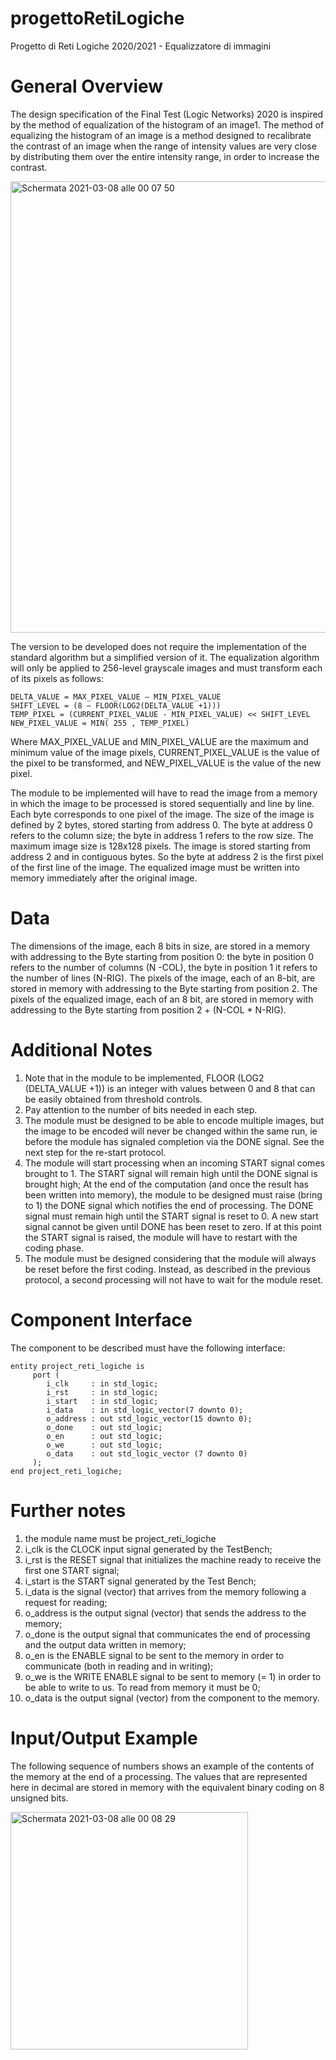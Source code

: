 # progettoRetiLogiche
Progetto di Reti Logiche 2020/2021 - Equalizzatore di immagini

# General Overview

The design specification of the Final Test (Logic Networks) 2020 is inspired by the method of equalization of the histogram of an image1.
The method of equalizing the histogram of an image is a method designed to recalibrate the contrast of an image when the range of intensity values are very close by distributing them over the entire intensity range, in order to increase the contrast.

<img width="722" alt="Schermata 2021-03-08 alle 00 07 50" src="https://user-images.githubusercontent.com/34317356/110258360-8fdd3300-7fa2-11eb-8d88-54b26e0c951e.png">


The version to be developed does not require the implementation of the standard algorithm but a simplified version of it. The equalization algorithm will only be applied to 256-level grayscale images and must transform each of its pixels as follows:

```
DELTA_VALUE = MAX_PIXEL_VALUE – MIN_PIXEL_VALUE
SHIFT_LEVEL = (8 – FLOOR(LOG2(DELTA_VALUE +1)))
TEMP_PIXEL = (CURRENT_PIXEL_VALUE - MIN_PIXEL_VALUE) << SHIFT_LEVEL NEW_PIXEL_VALUE = MIN( 255 , TEMP_PIXEL)
```

Where MAX_PIXEL_VALUE and MIN_PIXEL_VALUE are the maximum and minimum value of the image pixels, CURRENT_PIXEL_VALUE is the value of the pixel to be transformed, and NEW_PIXEL_VALUE is the value of the new pixel.

The module to be implemented will have to read the image from a memory in which the image to be processed is stored sequentially and line by line. Each byte corresponds to one pixel of the image.
The size of the image is defined by 2 bytes, stored starting from address 0. The byte at address 0 refers to the column size; the byte in address 1 refers to the row size. The maximum image size is 128x128 pixels.
The image is stored starting from address 2 and in contiguous bytes. So the byte at address 2 is the first pixel of the first line of the image.
The equalized image must be written into memory immediately after the original image.

# Data
The dimensions of the image, each 8 bits in size, are stored in a memory with addressing to the Byte starting from position 0: the byte in position 0 refers to the number of columns (N -COL), the byte in position 1 it refers to the number of lines (N-RIG).
The pixels of the image, each of an 8-bit, are stored in memory with addressing to the Byte starting from position 2.
The pixels of the equalized image, each of an 8 bit, are stored in memory with addressing to the Byte starting from position 2 + (N-COL * N-RIG).

# Additional Notes
1. Note that in the module to be implemented, FLOOR (LOG2 (DELTA_VALUE +1)) is an integer with values ​​between 0 and 8 that can be easily obtained from threshold controls.
2. Pay attention to the number of bits needed in each step.
3. The module must be designed to be able to encode multiple images, but the image to be encoded will never be changed within the same run, ie before the module has signaled completion via the DONE signal. See the
next step for the re-start protocol.
4. The module will start processing when an incoming START signal comes
brought to 1. The START signal will remain high until the DONE signal is brought high; At the end of the computation (and once the result has been written into memory), the module to be designed must raise (bring to 1) the DONE signal which notifies the end of processing. The DONE signal must remain high until the START signal is reset to 0. A new start signal cannot be given until DONE has been reset to zero. If at this point the START signal is raised, the module will have to restart with the coding phase.
5. The module must be designed considering that the module will always be reset before the first coding. Instead, as described in the previous protocol, a second processing will not have to wait for the module reset.

# Component Interface
The component to be described must have the following interface:
```
entity project_reti_logiche is
     port (
        i_clk     : in std_logic;
        i_rst     : in std_logic;
        i_start   : in std_logic;
        i_data    : in std_logic_vector(7 downto 0);
        o_address : out std_logic_vector(15 downto 0);
        o_done    : out std_logic;
        o_en      : out std_logic;
        o_we      : out std_logic;
        o_data    : out std_logic_vector (7 downto 0)
     );
end project_reti_logiche;

```

# Further notes
1. the module name must be project_reti_logiche
2. i_clk is the CLOCK input signal generated by the TestBench;
3. i_rst is the RESET signal that initializes the machine ready to receive the first one START signal;
4. i_start is the START signal generated by the Test Bench;
5. i_data is the signal (vector) that arrives from the memory following a request for reading;
6. o_address is the output signal (vector) that sends the address to the memory;
7. o_done is the output signal that communicates the end of processing and the output data written in memory;
8. o_en is the ENABLE signal to be sent to the memory in order to communicate (both in reading and in writing);
9. o_we is the WRITE ENABLE signal to be sent to memory (= 1) in order to be able to write to us. To read from memory it must be 0;
10. o_data is the output signal (vector) from the component to the memory.

# Input/Output Example
The following sequence of numbers shows an example of the contents of the memory at the end of a processing. The values that are represented here in decimal are stored in memory with the equivalent binary coding on 8 unsigned bits.

<img width="380" alt="Schermata 2021-03-08 alle 00 08 29" src="https://user-images.githubusercontent.com/34317356/110258352-7e942680-7fa2-11eb-87ad-d264628c23d0.png">


